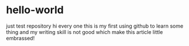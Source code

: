 # hello-world
just test repository
hi every one
this is my first using github to learn some thing and my writing skill is not good which make this article little embrassed!
